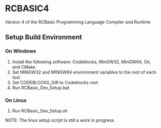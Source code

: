 # RCBASIC4
Version 4 of the RCBasic Programming Language Compiler and Runtime

## Setup Build Environment

### On Windows
1. Install the following software: Codeblocks, MinGW32, MinGW64, Git, and CMake
2. Set MINGW32 and MINGW64 environment variables to the root of each tool
3. Set CODEBLOCKS_DIR to Codeblocks root
4. Run RCBasic_Dev_Setup.bat

### On Linux
1. Run RCBasic_Dev_Setup.sh

NOTE: The linux setup script is still a work in progress.
